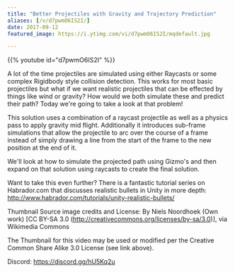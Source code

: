 ```yaml
---
title: "Better Projectiles with Gravity and Trajectory Prediction"
aliases: [/v/d7pwmO6IS2I/]
date: 2017-09-12
featured_image: https://i.ytimg.com/vi/d7pwmO6IS2I/mqdefault.jpg

---
```


{{% youtube id="d7pwmO6IS2I" %}}

A lot of  the time projectiles are simulated using either Raycasts or some complex Rigidbody style collision detection. This works for most basic projectiles but what if we want realistic projectiles that can be effected by things like wind or gravity? How would we both simulate these and predict their path? Today we're going to take a  look at that problem!

This solution uses a combination of a raycast projectile as well as a physics pass to apply gravity mid flight. Additionally it introduces sub-frame simulations that allow the projectile to arc over the course of a frame instead of simply drawing a line from the start of the frame to the new position at the end of it.

We'll look at how to simulate the projected path using Gizmo's and then expand on that solution using raycasts to create the final solution.

Want to take this even further? There is a fantastic tutorial series on Habrador.com that discusses realistic bullets in Unity in more depth: http://www.habrador.com/tutorials/unity-realistic-bullets/

Thumbnail Source image credits and License:
By Niels Noordhoek (Own work) [CC BY-SA 3.0 (http://creativecommons.org/licenses/by-sa/3.0)], via Wikimedia Commons

The Thumbnail for this video may be used or modified per the Creative Common Share Alike 3.0 License (see link above).

Discord: https://discord.gg/hU5Kq2u